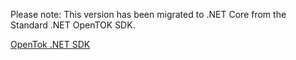 Please note: This version has been migrated to .NET Core from the Standard .NET OpenTOK SDK.

[OpenTok .NET SDK](https://github.com/opentok/Opentok-.NET-SDK)